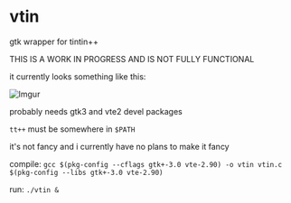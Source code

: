 vtin
====

gtk wrapper for tintin++

THIS IS A WORK IN PROGRESS AND IS NOT FULLY FUNCTIONAL

it currently looks something like this:

![Imgur](http://i.imgur.com/33hfkZl.png?1)

probably needs gtk3 and vte2 devel packages

`tt++` must be somewhere in `$PATH`

it's not fancy and i currently have no plans to make it fancy

compile:
`gcc $(pkg-config --cflags gtk+-3.0 vte-2.90) -o vtin vtin.c $(pkg-config --libs gtk+-3.0 vte-2.90)`

run:
`./vtin &`

